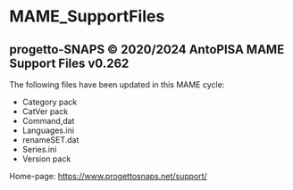 # MAME_SupportFiles

progetto-SNAPS © 2020/2024 AntoPISA
MAME Support Files v0.262
-----------------------------------

The following files have been updated in this MAME cycle:

- Category pack
- CatVer pack
- Command,dat
- Languages.ini
- renameSET.dat
- Series.ini
- Version pack

Home-page: https://www.progettosnaps.net/support/
